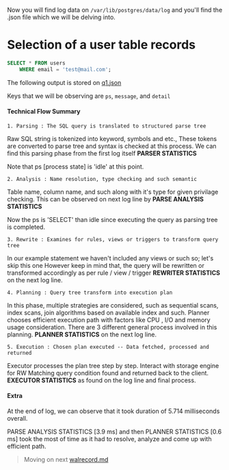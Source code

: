 Now you will find log data on `/var/lib/postgres/data/log` and you'll find the .json file which we will be delving into.

# Selection of a user table records

```sql
SELECT * FROM users 
    WHERE email = 'test@mail.com';
```

The following output is stored on [q1.json](./q1.json)

Keys that we will be observing are `ps`, `message`, and `detail`

#### Technical Flow Summary

    1. Parsing : The SQL query is translated to structured parse tree

Raw SQL string is tokenized into keyword, symbols and etc.,
These tokens are converted to parse tree and syntax is checked at this process.
We can find this parsing phase from the first log itself **PARSER STATISTICS**

Note that ps [process state] is 'idle' at this point.

    2. Analysis : Name resolution, type checking and such semantic

Table name, column name, and such along with it's type for given privilage checking.
This can be observed on next log line by **PARSE ANALYSIS STATISTICS** 

Now the ps is 'SELECT' than idle since executing the query as parsing tree is completed.

    3. Rewrite : Examines for rules, views or triggers to transform query tree

In our example statement we haven't included any views or such so; let's skip this one
However keep in mind that, the query will be rewritten or transformed accordingly as per rule / view / trigger 
**REWRITER STATISTICS** on the next log line.


    4. Planning : Query tree transform into execution plan 

In this phase, multiple strategies are considered, such as sequential scans, index scans, join algorithms based on 
available index and such.
Planner chooses efficient execution path with factors like CPU , I/O and memory usage consideration.
There are 3 different general process involved in this planning.
**PLANNER STATISTICS** on the next log line.

    5. Execution : Chosen plan executed -- Data fetched, processed and returned

Executor processes the plan tree step by step. Interact with storage engine for RW 
Matching query condition found and returned back to the client.
**EXECUTOR STATISTICS** as found on the log line and final process.

#### Extra 

At the end of log, we can observe that it took duration of 5.714 milliseconds overall.

PARSE ANALYSIS STATISTICS [3.9 ms] and then PLANNER STATISTICS [0.6 ms] took the most of time as it had to resolve, analyze and come up with efficient path.

> Moving on next [walrecord.md](./walrecord.md)
